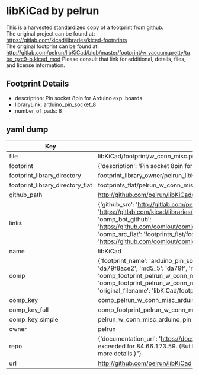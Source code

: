 # libKiCad by pelrun  
This is a harvested standardized copy of a footprint from github.  
The original project can be found at:  
https://gitlab.com/kicad/libraries/kicad-footprints  
The original footprint can be found at:
http://gitlab.com/pelrun/libKiCad/blob/master/footprint/w_vacuum.pretty/tube_gzc9-b.kicad_mod
Please consult that link for additional, details, files, and license information.  
## Footprint Details
* description: Pin socket 8pin for Arduino exp. boards  
* libraryLink: arduino_pin_socket_8  
* number_of_pads: 8  
## yaml dump  
| Key | Value |  
| --- | --- |  
| file | libKiCad/footprint/w_conn_misc.pretty/arduino_pin_socket_8.kicad_mod |  
| footprint | {'description': 'Pin socket 8pin for Arduino exp. boards', 'libraryLink': 'arduino_pin_socket_8', 'number_of_pads': 8} |  
| footprint_library_directory | footprint_library_owner/pelrun_libKiCad |  
| footprint_library_directory_flat | footprints_flat/pelrun_w_conn_misc_arduino_pin_socket_8/working |  
| github_path | http://github.com/pelrun/libKiCad/blob/master/footprint/w_conn_misc.pretty/arduino_pin_socket_8.kicad_mod |  
| links | {'github_src': 'http://gitlab.com/pelrun/libKiCad/blob/master/footprint/w_vacuum.pretty/tube_gzc9-b.kicad_mod', 'github_src_repo': 'https://gitlab.com/kicad/libraries/kicad-footprints', 'oomp_bot': 'footprints/pelrun_w_conn_misc_arduino_pin_socket_8/working', 'oomp_bot_github': 'https://github.com/oomlout/oomlout_oomp_footprint_bot/tree/main/footprints/pelrun_w_conn_misc_arduino_pin_socket_8/working', 'oomp_src_flat': 'footprints_flat/footprints_flat/pelrun_w_conn_misc_arduino_pin_socket_8/working', 'oomp_src_flat_github': 'https://github.com/oomlout/oomlout_oomp_footprint_src/tree/main/footprints_flat/pelrun_w_conn_misc_arduino_pin_socket_8/working'} |  
| name | libKiCad |  
| oomp | {'footprint_name': 'arduino_pin_socket_8', 'library_name': 'w_conn_misc', 'md5': 'da79f8ace26e02517e59b9424c6f8d38', 'md5_10': 'da79f8ace2', 'md5_5': 'da79f', 'md5_6': 'da79f8', 'oomp_key': 'oomp_pelrun_w_conn_misc_arduino_pin_socket_8', 'oomp_key_extra': 'oomp_footprint_pelrun_w_conn_misc_arduino_pin_socket_8', 'oomp_key_full': 'oomp_footprint_pelrun_w_conn_misc_arduino_pin_socket_8_da79f8', 'oomp_key_simple': 'pelrun_w_conn_misc_arduino_pin_socket_8', 'original_filename': 'libKiCad/footprint/w_conn_misc.pretty/arduino_pin_socket_8.kicad_mod', 'owner_name': 'pelrun'} |  
| oomp_key | oomp_pelrun_w_conn_misc_arduino_pin_socket_8 |  
| oomp_key_full | oomp_footprint_pelrun_w_conn_misc_arduino_pin_socket_8 |  
| oomp_key_simple | pelrun_w_conn_misc_arduino_pin_socket_8 |  
| owner | pelrun |  
| repo | {'documentation_url': 'https://docs.github.com/rest/overview/resources-in-the-rest-api#rate-limiting', 'message': "API rate limit exceeded for 84.66.173.59. (But here's the good news: Authenticated requests get a higher rate limit. Check out the documentation for more details.)"} |  
| url | http://github.com/pelrun/libKiCad |  

